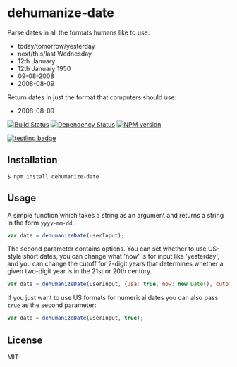 # dehumanize-date

Parse dates in all the formats humans like to use:

 - today/tomorrow/yesterday
 - next/this/last Wednesday
 - 12th January
 - 12th January 1950
 - 09-08-2008
 - 2008-08-09

Return dates in just the format that computers should use:

 - 2008-08-09

[![Build Status](https://img.shields.io/travis/ForbesLindesay/dehumanize-date/master.svg)](https://travis-ci.org/ForbesLindesay/dehumanize-date)
[![Dependency Status](https://img.shields.io/david/ForbesLindesay/dehumanize-date.svg)](https://david-dm.org/ForbesLindesay/dehumanize-date)
[![NPM version](https://img.shields.io/npm/v/dehumanize-date.svg)](https://www.npmjs.com/package/dehumanize-date)

[![testling badge](https://ci.testling.com/ForbesLindesay/dehumanize-date.png)](https://ci.testling.com/ForbesLindesay/dehumanize-date)

## Installation

    $ npm install dehumanize-date

## Usage

A simple function which takes a string as an argument and returns a string in the form `yyyy-mm-dd`.

```javascript
var date = dehumanizeDate(userInput);
```

The second parameter contains options. You can set whether to use US-style short dates, you can change
what 'now' is for input like 'yesterday', and you can change the cutoff for 2-digit years that determines
whether a given two-digit year is in the 21st or 20th century.

```javascript
var date = dehumanizeDate(userInput, {usa: true, now: new Date(), cutoff: 80});
```

If you just want to use US formats for numerical dates you can also pass `true` as the second parameter:

```javascript
var date = dehumanizeDate(userInput, true);
```

## License

MIT
